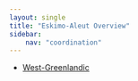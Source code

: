 ```yaml
---
layout: single
title: "Eskimo-Aleut Overview"
sidebar:
    nav: "coordination"
---
```


- [West-Greenlandic](/coordination/cfiles/west-greenlandic.pdf)
